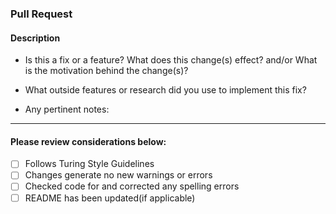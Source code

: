 ### Pull Request

#### Description
 * Is this a fix or a feature? What does this change(s) effect? and/or What is the motivation behind the change(s)?
 
 * What outside features or research did you use to implement this fix?
 
 * Any pertinent notes:

***

#### Please review considerations below:

- [ ] Follows Turing Style Guidelines
- [ ] Changes generate no new warnings or errors
- [ ] Checked code for and corrected any spelling errors
- [ ] README has been updated(if applicable)
